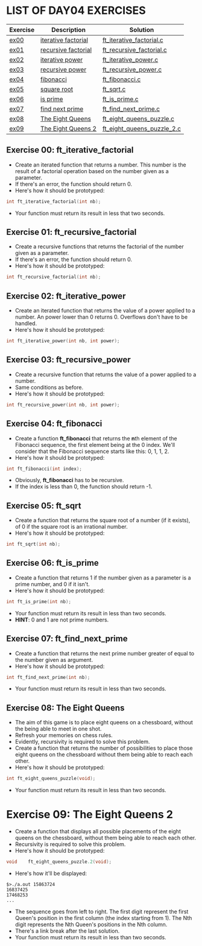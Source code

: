 # LIST OF DAY04 EXERCISES

|Exercise        |Description                    |Solution                     |
|-------------|-------------------------------|-----------------------------|
|[ex00](https://github.com/achrafelkhnissi/1337/blob/master/Piscine-2021/DAYS/DAY04/ex00)      |[iterative factorial](https://github.com/achrafelkhnissi/1337/blob/master/Piscine-2021/DAYS/DAY04/ex00/README.md)          |[ft_iterative_factorial.c](https://github.com/achrafelkhnissi/1337/blob/master/Piscine-2021/DAYS/DAY04/ex00/ft_iterative_factorial.c) |
|[ex01](https://github.com/achrafelkhnissi/1337/blob/master/Piscine-2021/DAYS/DAY04/ex01)     |[recursive factorial](https://github.com/achrafelkhnissi/1337/blob/master/Piscine-2021/DAYS/DAY04/ex01/README.md)  |[ft_recursive_factorial.c](https://github.com/achrafelkhnissi/1337/blob/master/Piscine-2021/DAYS/DAY04/ex01/ft_recursive_factorial.c)  |
|[ex02](https://github.com/achrafelkhnissi/1337/blob/master/Piscine-2021/DAYS/DAY04/ex02)   |[iterative power](https://github.com/achrafelkhnissi/1337/blob/master/Piscine-2021/DAYS/DAY04/ex02/README.md)           |[ft_iterative_power.c](https://github.com/achrafelkhnissi/1337/blob/master/Piscine-2021/DAYS/DAY04/ex02/ft_iterative_power.c)         |
|[ex03](https://github.com/achrafelkhnissi/1337/blob/master/Piscine-2021/DAYS/DAY04/ex03)   |[recursive power](https://github.com/achrafelkhnissi/1337/blob/master/Piscine-2021/DAYS/DAY04/ex03/README.md)           |[ft_recursive_power.c](https://github.com/achrafelkhnissi/1337/blob/master/Piscine-2021/DAYS/DAY04/ex03/ft_recursive_power.c)      |
|[ex04](https://github.com/achrafelkhnissi/1337/blob/master/Piscine-2021/DAYS/DAY04/ex04)   |[fibonacci](https://github.com/achrafelkhnissi/1337/blob/master/Piscine-2021/DAYS/DAY04/ex04/README.md)        |[ft_fibonacci.c](https://github.com/achrafelkhnissi/1337/blob/master/Piscine-2021/DAYS/DAY04/ex04/ft_fibonacci.c)  |
|[ex05](https://github.com/achrafelkhnissi/1337/blob/master/Piscine-2021/DAYS/DAY04/ex05)   |[square root](https://github.com/achrafelkhnissi/1337/blob/master/Piscine-2021/DAYS/DAY04/ex05/README.md)       |[ft_sqrt.c](https://github.com/achrafelkhnissi/1337/blob/master/Piscine-2021/DAYS/DAY04/ex05/ft_sqrt.c)       |
|[ex06](https://github.com/achrafelkhnissi/1337/blob/master/Piscine-2021/DAYS/DAY04/ex06)   |[is prime](https://github.com/achrafelkhnissi/1337/blob/master/Piscine-2021/DAYS/DAY04/ex06/README.md)           |[ft_is_prime.c](https://github.com/achrafelkhnissi/1337/blob/master/Piscine-2021/DAYS/DAY04/ex06/ft_is_prime.c) |
|[ex07](https://github.com/achrafelkhnissi/1337/blob/master/Piscine-2021/DAYS/DAY04/ex07)   |[find next prime](https://github.com/achrafelkhnissi/1337/blob/master/Piscine-2021/DAYS/DAY04/ex07/README.md)        |[ft_find_next_prime.c](https://github.com/achrafelkhnissi/1337/blob/master/Piscine-2021/DAYS/DAY04/ex07/ft_find_next_prime.c)       |
|[ex08](https://github.com/achrafelkhnissi/1337/blob/master/Piscine-2021/DAYS/DAY04/ex08)   |[The Eight Queens](https://github.com/achrafelkhnissi/1337/blob/master/Piscine-2021/DAYS/DAY04/ex08/README.md)     |[ft_eight_queens_puzzle.c](https://github.com/achrafelkhnissi/1337/blob/master/Piscine-2021/DAYS/DAY04/ex08/ft_eight_queens_puzzle.c)|
|[ex09](https://github.com/achrafelkhnissi/1337/blob/master/Piscine-2021/DAYS/DAY04/ex09)   |[The Eight Queens 2](https://github.com/achrafelkhnissi/1337/blob/master/Piscine-2021/DAYS/DAY04/ex09/README.md) |[ft_eight_queens_puzzle_2.c](https://github.com/achrafelkhnissi/1337/blob/master/Piscine-2021/DAYS/DAY04/ex09/ft_eight_queens_puzzle_2.c) |

## Exercise 00: ft_iterative_factorial
- Create an iterated function that returns a number. This number is the result of a factorial operation based on the number given as a parameter.
- If there's an error, the function should return 0.
- Here's how it should be prototyped:
```C
int	ft_iterative_factorial(int nb);
```
- Your function must return its result in less that two seconds.

## Exercise 01: ft_recursive_factorial
- Create a recursive functions that returns the factorial of the number given as a parameter.
- If there's an error, the function should return 0.
- Here's how it should be prototyped:
```C
int	ft_recursive_factorial(int nb);
```

## Exercise 02: ft_iterative_power
- Create an iterated function that returns the value of a power applied to a number. An power lower than 0 returns 0. Overflows don't have to be handled.
- Here's how it should be prototyped:
```C
int	ft_iterative_power(int nb, int power);
```

## Exercise 03: ft_recursive_power
- Create a recursive function that returns the value of a power applied to a number.
- Same conditions as before.
- Here's how it should be prototyped:
```C
int	ft_recursive_power(int nb, int power);
```

## Exercise 04: ft_fibonacci
- Create a function **ft_fibonacci** that returns the **n**th element of the Fibonacci sequence, the first element being at the 0 index. We'll consider that the Fibonacci sequence starts like this: 0, 1, 1, 2.
- Here's how it should be prototyped:
```C
int	ft_fibonacci(int index);
```
- Obviously, **ft_fibonacci** has to be recursive.
- If the index is less than 0, the function should return -1.

## Exercise 05: ft_sqrt
- Create a function that returns the square root of a number (if it exists), of 0 if the square root is an irrational number.
- Here's how it should be prototyped:
```C
int	ft_sqrt(int nb);
```

## Exercise 06: ft_is_prime
- Create a function that returns 1 if the number given as a parameter is a prime number, and 0 if it isn't.
- Here's how it should be prototyped:
```C
int	ft_is_prime(int nb);
```
- Your function must return its result in less than two seconds.
- **HINT**: 0 and 1 are not prime numbers.

## Exercise 07: ft_find_next_prime
- Create a function that returns the next prime number greater of equal to the number given as argument.
- Here's how it should be prototyped:
```C
int	ft_find_next_prime(int nb);
```
- Your function must return its result in less than two seconds.

## Exercise 08: The Eight Queens
- The aim of this game is to place eight queens on a chessboard, without the being able to meet in one shot.
- Refresh your memories on chess rules.
- Evidently, recursivity is required to solve this problem.
- Create a function that returns the number of possibilities to place those eight queens on the chessboard without them being able to reach each other.
- Here's how it should be prototyped:
```C
int	ft_eight_queens_puzzle(void);
```
- Your function must return its result in less than two seconds.

# Exercise 09: The Eight Queens 2
- Create a function that displays all possible placements of the eight queens on the chessboard, without them being able to reach each other.
- Recursivity is required to solve this problem.
- Here's how it should be prototyped:
```C
void	ft_eight_queens_puzzle.2(void);
```
- Here's how it'll be displayed:
```
$>./a.out 15863724
16837425
17468253
...
```
- The sequence goes from left to right. The first digit represent the first Queen's position in the first column (the index starting from 1). The Nth digit represents the Nth Queen's positions in the Nth column.
- There's a link break after the last solution.
- Your function must return its result in less than two seconds.


